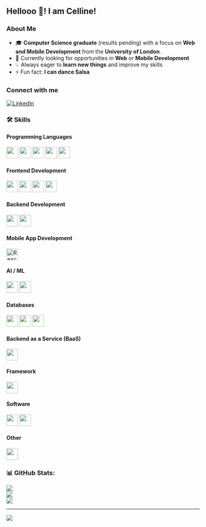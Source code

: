 
<h2 align="left">Hellooo 👋! I am Celline!</h2>

###

### About Me  
- 🎓 **Computer Science graduate** (results pending) with a focus on **Web and Mobile Development** from the **University of London**. 
- 🌱 Currently looking for opportunities in **Web** or **Mobile Development**  
- 💡 Always eager to **learn new things** and improve my skills
- ⚡ Fun fact: **I can dance Salsa**

### Connect with me  
[![LinkedIn](https://img.shields.io/badge/LinkedIn-Celline%20Maccabee-blue?style=for-the-badge&logo=linkedin)](https://www.linkedin.com/in/celline-maccabee-b63792273/)

### 🛠️ Skills  

#### Programming Languages  
<div>
  <img src="https://cdn.jsdelivr.net/gh/devicons/devicon/icons/javascript/javascript-original.svg" height="30" />
  <img src="https://cdn.jsdelivr.net/gh/devicons/devicon/icons/typescript/typescript-original.svg" height="30" />
  <img src="https://cdn.jsdelivr.net/gh/devicons/devicon/icons/python/python-original.svg" height="30" />
  <img src="https://cdn.jsdelivr.net/gh/devicons/devicon/icons/cplusplus/cplusplus-original.svg" height="30" />
  <img src="https://cdn.jsdelivr.net/gh/devicons/devicon/icons/csharp/csharp-original.svg" height="30" />
</div>

#### Frontend Development  
<div>
  <img src="https://cdn.jsdelivr.net/gh/devicons/devicon/icons/react/react-original.svg" height="30" />
  <img src="https://cdn.jsdelivr.net/gh/devicons/devicon/icons/html5/html5-original.svg" height="30" />
  <img src="https://cdn.jsdelivr.net/gh/devicons/devicon/icons/css3/css3-original.svg" height="30" />
  <img src="https://cdn.jsdelivr.net/gh/devicons/devicon/icons/tailwindcss/tailwindcss-plain.svg" height="30" />
</div>

#### Backend Development  
<div>
  <img src="https://cdn.jsdelivr.net/gh/devicons/devicon/icons/nodejs/nodejs-original.svg" height="30" />
  <img src="https://cdn.jsdelivr.net/gh/devicons/devicon/icons/express/express-original.svg" height="30" />
</div>

#### Mobile App Development  
<div>
  <img src="https://cdn.jsdelivr.net/gh/devicons/devicon/icons/react/react-original.svg" height="30" title="React Native" />
</div>

#### AI / ML  
<div>
  <img src="https://cdn.jsdelivr.net/gh/devicons/devicon/icons/pandas/pandas-original.svg" height="30" />
  <img src="https://seaborn.pydata.org/_static/logo-wide-lightbg.svg" height="30" />
</div>

#### Databases  
<div>
  <img src="https://cdn.jsdelivr.net/gh/devicons/devicon/icons/mysql/mysql-original.svg" height="30" />
  <img src="https://cdn.jsdelivr.net/gh/devicons/devicon/icons/sqlite/sqlite-original.svg" height="30" />
  <img src="https://cdn.jsdelivr.net/gh/devicons/devicon/icons/postgresql/postgresql-original.svg" height="30" />
</div>

#### Backend as a Service (BaaS)  
<div>
  <img src="https://cdn.jsdelivr.net/gh/devicons/devicon/icons/firebase/firebase-plain.svg" height="30" />
</div>

#### Framework  
<div>
  <img src="https://cdn.jsdelivr.net/gh/devicons/devicon/icons/django/django-plain.svg" height="30" />
</div>

#### Software  
<div>
  <img src="https://cdn.jsdelivr.net/gh/devicons/devicon/icons/figma/figma-original.svg" height="30" />
  <img src="https://upload.wikimedia.org/wikipedia/commons/7/78/InVision_app_logo.svg" height="30" />
</div>

#### Other  
<div>
  <img src="https://cdn.jsdelivr.net/gh/devicons/devicon/icons/git/git-original.svg" height="30" />
</div>

### 📊 GitHub Stats:
![](https://github-readme-stats.vercel.app/api?username=CellineM&theme=tokyonight&hide_border=true&include_all_commits=true&count_private=false)<br/>
![](https://nirzak-streak-stats.vercel.app/?user=CellineM&theme=tokyonight&hide_border=true)<br/>
![](https://github-readme-stats.vercel.app/api/top-langs/?username=CellineM&theme=tokyonight&hide_border=true&include_all_commits=true&count_private=false&layout=compact)

---
[![](https://visitcount.itsvg.in/api?id=CellineM&icon=0&color=0)](https://visitcount.itsvg.in)

<!-- Proudly created with GPRM ( https://gprm.itsvg.in ) -->







